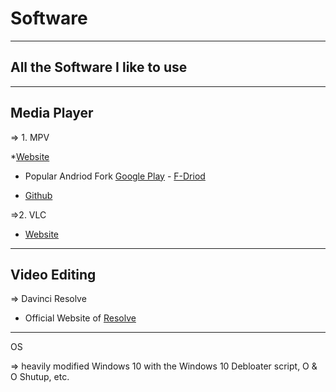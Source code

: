 # Software
-------------------------------
## All the Software I like to use
-------------------------------
## Media Player

=> 1. MPV

*[Website](https://www.videolan.org/vlc/)

* Popular Andriod Fork [Google Play](https://play.google.com/store/apps/details?id=is.xyz.mpv) - [F-Driod](https://f-droid.org/packages/is.xyz.mpv)

* [Github](https://github.com/mpv-player/mpv)


=>2. VLC
* [Website](https://www.videolan.org/vlc/)
-------------------------------
## Video Editing 

=> Davinci Resolve 

* Official Website of [Resolve](https://www.blackmagicdesign.com/de/products/davinciresolve/)

-------------------------------
OS

=> heavily modified Windows 10 with the Windows 10 Debloater script, O & O Shutup, etc. 